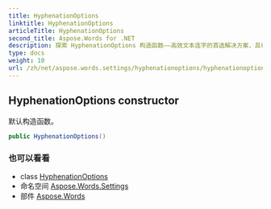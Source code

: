 ```yaml
---
title: HyphenationOptions
linktitle: HyphenationOptions
articleTitle: HyphenationOptions
second_title: Aspose.Words for .NET
description: 探索 HyphenationOptions 构造函数——高效文本连字的首选解决方案，具有可自定义的设置以获得最佳结果。
type: docs
weight: 10
url: /zh/net/aspose.words.settings/hyphenationoptions/hyphenationoptions/
---
```

## HyphenationOptions constructor

默认构造函数。

```csharp
public HyphenationOptions()
```

### 也可以看看

* class [HyphenationOptions](../)
* 命名空间 [Aspose.Words.Settings](../../../aspose.words.settings/)
* 部件 [Aspose.Words](../../../)
